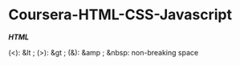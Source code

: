 # Coursera-HTML-CSS-Javascript

***HTML***

(<): &lt ;
(>): &gt ;
(&): &amp ;
&nbsp: non-breaking space
